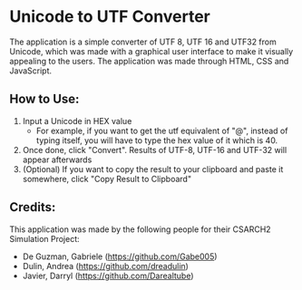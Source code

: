 # Unicode to UTF Converter 

The application is a simple converter of UTF 8, UTF 16 and UTF32 from Unicode, which was made with a graphical user interface to make it visually appealing to the users. The application was made through HTML, CSS and JavaScript. 

## How to Use: 
1. Input a Unicode in HEX value 
    * For example, if you want to get the utf equivalent of "@", instead of typing itself, you will have to type the hex value of it which is 40.
2. Once done, click "Convert". Results of UTF-8, UTF-16 and UTF-32 will appear afterwards 
3. (Optional) If you want to copy the result to your clipboard and paste it somewhere, click "Copy Result to Clipboard" 

## Credits: 
This application was made by the following people for their CSARCH2 Simulation Project: 
* De Guzman, Gabriele (https://github.com/Gabe005)
* Dulin, Andrea (https://github.com/dreadulin)
* Javier, Darryl (https://github.com/Darealtube)


